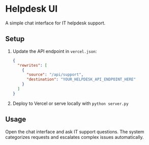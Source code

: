 # Helpdesk UI

A simple chat interface for IT helpdesk support.

## Setup

1. Update the API endpoint in `vercel.json`:
   ```json
   {
     "rewrites": [
       {
         "source": "/api/support",
         "destination": "YOUR_HELPDESK_API_ENDPOINT_HERE"
       }
     ]
   }
   ```

2. Deploy to Vercel or serve locally with `python server.py`

## Usage

Open the chat interface and ask IT support questions. The system categorizes requests and escalates complex issues automatically.